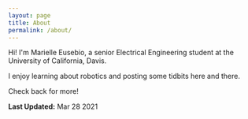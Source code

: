 ```yaml
---
layout: page
title: About
permalink: /about/
---
```


<!-- <img src="/circlePortfolioPic.png" alt="Photo of Me" width="150" class="center"> -->

Hi! I'm Marielle Eusebio, a senior Electrical Engineering student at the University of California, Davis.

I enjoy learning about robotics and posting some tidbits here and there.

Check back for more!

**Last Updated:** Mar 28 2021